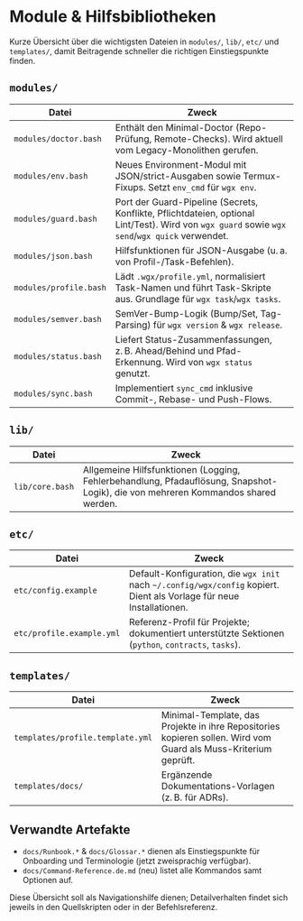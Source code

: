# Module & Hilfsbibliotheken

Kurze Übersicht über die wichtigsten Dateien in `modules/`, `lib/`, `etc/` und `templates/`, damit Beitragende schneller die richtigen Einstiegspunkte finden.

## `modules/`

| Datei | Zweck |
| --- | --- |
| `modules/doctor.bash` | Enthält den Minimal-Doctor (Repo-Prüfung, Remote-Checks). Wird aktuell vom Legacy-Monolithen gerufen. |
| `modules/env.bash` | Neues Environment-Modul mit JSON/strict-Ausgaben sowie Termux-Fixups. Setzt `env_cmd` für `wgx env`. |
| `modules/guard.bash` | Port der Guard-Pipeline (Secrets, Konflikte, Pflichtdateien, optional Lint/Test). Wird von `wgx guard` sowie `wgx send`/`wgx quick` verwendet. |
| `modules/json.bash` | Hilfsfunktionen für JSON-Ausgabe (u. a. von Profil-/Task-Befehlen). |
| `modules/profile.bash` | Lädt `.wgx/profile.yml`, normalisiert Task-Namen und führt Task-Skripte aus. Grundlage für `wgx task`/`wgx tasks`. |
| `modules/semver.bash` | SemVer-Bump-Logik (Bump/Set, Tag-Parsing) für `wgx version` & `wgx release`. |
| `modules/status.bash` | Liefert Status-Zusammenfassungen, z. B. Ahead/Behind und Pfad-Erkennung. Wird von `wgx status` genutzt. |
| `modules/sync.bash` | Implementiert `sync_cmd` inklusive Commit-, Rebase- und Push-Flows. |

## `lib/`

| Datei | Zweck |
| --- | --- |
| `lib/core.bash` | Allgemeine Hilfsfunktionen (Logging, Fehlerbehandlung, Pfadauflösung, Snapshot-Logik), die von mehreren Kommandos shared werden. |

## `etc/`

| Datei | Zweck |
| --- | --- |
| `etc/config.example` | Default-Konfiguration, die `wgx init` nach `~/.config/wgx/config` kopiert. Dient als Vorlage für neue Installationen. |
| `etc/profile.example.yml` | Referenz-Profil für Projekte; dokumentiert unterstützte Sektionen (`python`, `contracts`, `tasks`). |

## `templates/`

| Datei | Zweck |
| --- | --- |
| `templates/profile.template.yml` | Minimal-Template, das Projekte in ihre Repositories kopieren sollen. Wird vom Guard als Muss-Kriterium geprüft. |
| `templates/docs/` | Ergänzende Dokumentations-Vorlagen (z. B. für ADRs). |

## Verwandte Artefakte

- `docs/Runbook.*` & `docs/Glossar.*` dienen als Einstiegspunkte für Onboarding und Terminologie (jetzt zweisprachig verfügbar).
- `docs/Command-Reference.de.md` (neu) listet alle Kommandos samt Optionen auf.

Diese Übersicht soll als Navigationshilfe dienen; Detailverhalten findet sich jeweils in den Quellskripten oder in der Befehlsreferenz.
